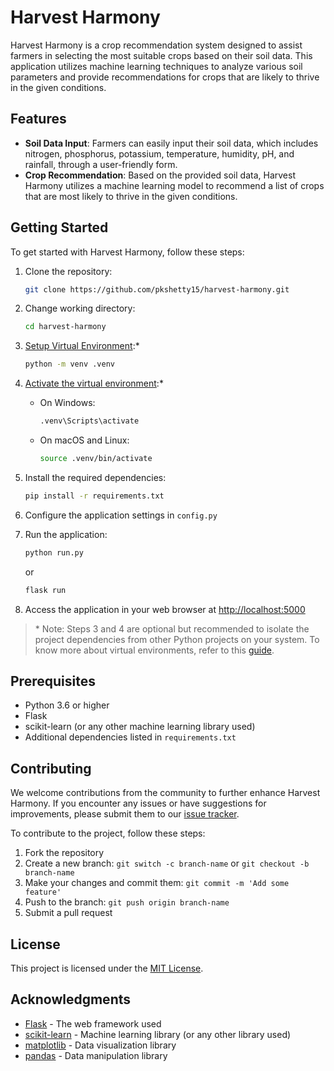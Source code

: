 # Harvest Harmony

Harvest Harmony is a crop recommendation system designed to assist farmers in selecting the most suitable crops based on their soil data. This application utilizes machine learning techniques to analyze various soil parameters and provide recommendations for crops that are likely to thrive in the given conditions.

## Features

- **Soil Data Input**: Farmers can easily input their soil data, which includes nitrogen, phosphorus, potassium, temperature, humidity, pH, and rainfall, through a user-friendly form.
- **Crop Recommendation**: Based on the provided soil data, Harvest Harmony utilizes a machine learning model to recommend a list of crops that are most likely to thrive in the given conditions.

## Getting Started

To get started with Harvest Harmony, follow these steps:

1. Clone the repository:

   ```bash
   git clone https://github.com/pkshetty15/harvest-harmony.git
   ```

2. Change working directory:

   ```bash
   cd harvest-harmony
   ```

3. [Setup Virtual Environment](https://pkshetty.hashnode.dev/setting-up-virtual-environments-in-python#heading-creating-a-virtual-environment):\*

   ```bash
   python -m venv .venv
   ```

4. [Activate the virtual environment](https://pkshetty.hashnode.dev/setting-up-virtual-environments-in-python#heading-activating-the-virtual-environment):\*

   - On Windows:

     ```bash
     .venv\Scripts\activate
     ```

   - On macOS and Linux:

     ```bash
     source .venv/bin/activate
     ```

5. Install the required dependencies:

   ```bash
   pip install -r requirements.txt
   ```

6. Configure the application settings in `config.py`
7. Run the application:

   ```bash
   python run.py
   ```

   or

   ```bash
   flask run
   ```

8. Access the application in your web browser at [http://localhost:5000](http://localhost:5000)

> \* Note: Steps 3 and 4 are optional but recommended to isolate the project dependencies from other Python projects on your system. To know more about virtual environments, refer to this [guide](https://pkshetty.hashnode.dev/setting-up-virtual-environments-in-python).

## Prerequisites

- Python 3.6 or higher
- Flask
- scikit-learn (or any other machine learning library used)
- Additional dependencies listed in `requirements.txt`

## Contributing

We welcome contributions from the community to further enhance Harvest Harmony. If you encounter any issues or have suggestions for improvements, please submit them to our [issue tracker](https://github.com/pkshetty15/harvest-harmony/issues).

To contribute to the project, follow these steps:

1. Fork the repository
2. Create a new branch: `git switch -c branch-name` or `git checkout -b branch-name`
3. Make your changes and commit them: `git commit -m 'Add some feature'`
4. Push to the branch: `git push origin branch-name`
5. Submit a pull request

## License

This project is licensed under the [MIT License](LICENSE).

## Acknowledgments

- [Flask](https://flask.palletsprojects.com/) - The web framework used
- [scikit-learn](https://scikit-learn.org/) - Machine learning library (or any other library used)
- [matplotlib](https://matplotlib.org/) - Data visualization library
- [pandas](https://pandas.pydata.org/) - Data manipulation library
